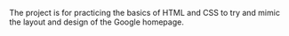 The project is for practicing the basics of HTML and CSS to try and mimic the layout and design of the Google homepage. 